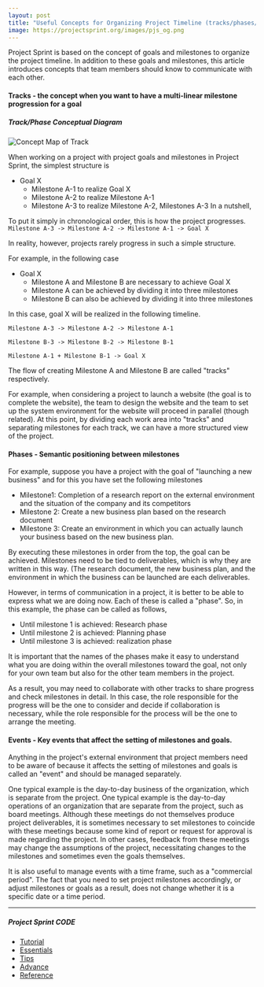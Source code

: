 ```yaml
---
layout: post
title: "Useful Concepts for Organizing Project Timeline (tracks/phases/events)"
image: https://projectsprint.org/images/pjs_og.png
---
```


Project Sprint is based on the concept of goals and milestones to organize the project timeline. In addition to these goals and milestones, this article introduces concepts that team members should know to communicate with each other.

#### Tracks - the concept when you want to have a multi-linear milestone progression for a goal

##### Track/Phase Conceptual Diagram
![Concept Map of Track](/en/images/track_eng.png)

When working on a project with project goals and milestones in Project Sprint, the simplest structure is

- Goal X
  - Milestone A-1 to realize Goal X
  - Milestone A-2 to realize Milestone A-1
  - Milestone A-3 to realize Milestone A-2, Milestones A-3 In a nutshell,  


To put it simply in chronological order, this is how the project progresses.  
`Milestone A-3 -> Milestone A-2 -> Milestone A-1 -> Goal X`

In reality, however, projects rarely progress in such a simple structure.

For example, in the following case

- Goal X
  - Milestone A and Milestone B are necessary to achieve Goal X
  - Milestone A can be achieved by dividing it into three milestones
  - Milestone B can also be achieved by dividing it into three milestones

In this case, goal X will be realized in the following timeline.

`Milestone A-3 -> Milestone A-2 -> Milestone A-1`

`Milestone B-3 -> Milestone B-2 -> Milestone B-1`

`Milestone A-1 + Milestone B-1 -> Goal X`

The flow of creating Milestone A and Milestone B are called "tracks" respectively.

For example, when considering a project to launch a website (the goal is to complete the website), the team to design the website and the team to set up the system environment for the website will proceed in parallel (though related). At this point, by dividing each work area into "tracks" and separating milestones for each track, we can have a more structured view of the project.

#### Phases - Semantic positioning between milestones

For example, suppose you have a project with the goal of "launching a new business" and for this you have set the following milestones

- Milestone1: Completion of a research report on the external environment and the situation of the company and its competitors
- Milestone 2: Create a new business plan based on the research document
- Milestone 3: Create an environment in which you can actually launch your business based on the new business plan.

By executing these milestones in order from the top, the goal can be achieved. Milestones need to be tied to deliverables, which is why they are written in this way. (The research document, the new business plan, and the environment in which the business can be launched are each deliverables.

However, in terms of communication in a project, it is better to be able to express what we are doing now. Each of these is called a "phase". So, in this example, the phase can be called as follows,

- Until milestone 1 is achieved: Research phase
- Until milestone 2 is achieved: Planning phase
- Until milestone 3 is achieved: realization phase

It is important that the names of the phases make it easy to understand what you are doing within the overall milestones toward the goal, not only for your own team but also for the other team members in the project.

As a result, you may need to collaborate with other tracks to share progress and check milestones in detail. In this case, the role responsible for the progress will be the one to consider and decide if collaboration is necessary, while the role responsible for the process will be the one to arrange the meeting.

#### Events - Key events that affect the setting of milestones and goals.

Anything in the project's external environment that project members need to be aware of because it affects the setting of milestones and goals is called an "event" and should be managed separately.

One typical example is the day-to-day business of the organization, which is separate from the project. One typical example is the day-to-day operations of an organization that are separate from the project, such as board meetings. Although these meetings do not themselves produce project deliverables, it is sometimes necessary to set milestones to coincide with these meetings because some kind of report or request for approval is made regarding the project. In other cases, feedback from these meetings may change the assumptions of the project, necessitating changes to the milestones and sometimes even the goals themselves.

It is also useful to manage events with a time frame, such as a "commercial period". The fact that you need to set project milestones accordingly, or adjust milestones or goals as a result, does not change whether it is a specific date or a time period.

---

##### Project Sprint CODE
- [Tutorial](../tutorial/index.md)
- [Essentials](../essentials.md)
- [Tips](../tips/index.md)
- [Advance](../advance.md)
- [Reference](../reference.md)
